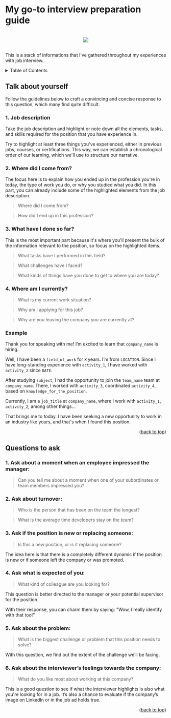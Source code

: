 <a id="readme-top"></a>

# My go-to interview preparation guide

</br>
<div align="center">
  <img src=https://github.com/petebarbosa/peter-docs-collection/blob/main/assets/job-interview.png/>
</div>
</br>

This is a stack of informations that I've gathered throughout my experiences with job interview.

<details>
  <summary>Table of Contents</summary>
  <ol>
    <li>
      <a href="#talk-about-yourself">Talk about yourself</a>
      <a href="#question-to-ask">Questions to ask</a>
    </li>
  </ol>
</details>

## Talk about yourself

Follow the guidelines below to craft a convincing and concise response to this question, which many find quite difficult.

### 1. Job description

Take the job description and highlight or note down all the elements, tasks, and skills required for the position that you have experience in.

Try to highlight at least three things you've experienced, either in previous jobs, courses, or certifications. This way, we can establish a chronological order of our learning, which we'll use to structure our narrative.

### 2. Where did I come from?

The focus here is to explain how you ended up in the profession you're in today, the type of work you do, or why you studied what you did. In this part, you can already include some of the highlighted elements from the job description.

> Where did I come from?

> How did I end up in this profession?

### 3. What have I done so far?

This is the most important part because it's where you'll present the bulk of the information relevant to the position, so focus on the highlighted items.

> What tasks have I performed in this field?

> What challenges have I faced?

> What kinds of things have you done to get to where you are today?

### 4. Where am I currently?

> What is my current work situation?

> Why am I applying for this job?

> Why are you leaving the company you are currently at?

### Example

Thank you for speaking with me! I’m excited to learn that `company_name` is hiring.

Well, I have been a `field_of_work` for `X` years. I’m from `LOCATION`. Since I have long-standing experience with `activity_1`, I have worked with `activity_2` since `DATE`.

After studying `subject`, I had the opportunity to join the `team_name` team at `company_name`. There, I worked with `activity_3`, coordinated `activity_4`, based on `knowledge_for_the_position`.

Currently, I am a `job_title` at `company_name`, where I work with `activity_1`, `activity_2`, among other things...

That brings me to today. I have been seeking a new opportunity to work in an industry like yours, and that's when I found this position.

<p align="right">(<a href="#readme-top">back to top</a>)</p>

## Questions to ask

### 1. Ask about a moment when an employee impressed the manager:

> Can you tell me about a moment when one of your subordinates or team members impressed you?

### 2. Ask about turnover:

> Who is the person that has been on the team the longest?

> What is the average time developers stay on the team?

### 3. Ask if the position is new or replacing someone:

> Is this a new position, or is it replacing someone?

The idea here is that there is a completely different dynamic if the position is new or if someone left the company or was promoted.

### 4. Ask what is expected of you:

> What kind of colleague are you looking for?

This question is better directed to the manager or your potential supervisor for the position.

With their response, you can charm them by saying: "Wow, I really identify with that too!"

### 5. Ask about the problem:

> What is the biggest challenge or problem that this position needs to solve?

With this question, we find out the extent of the challenge we’ll be facing.

### 6. Ask about the interviewer’s feelings towards the company:

> What do you like most about working at this company?

This is a good question to see if what the interviewer highlights is also what you're looking for in a job. It’s also a chance to evaluate if the company’s image on LinkedIn or in the job ad holds true.

<p align="right">(<a href="#readme-top">back to top</a>)</p>
